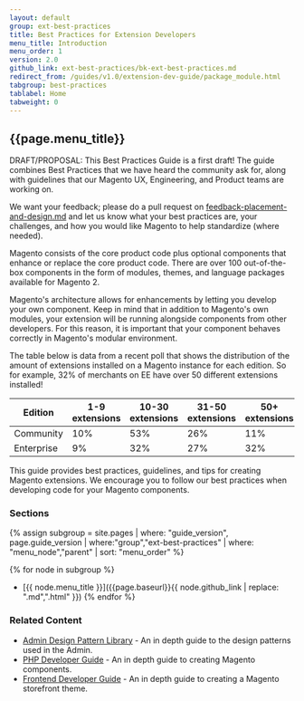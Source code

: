 ```yaml
---
layout: default
group: ext-best-practices
title: Best Practices for Extension Developers
menu_title: Introduction
menu_order: 1
version: 2.0
github_link: ext-best-practices/bk-ext-best-practices.md
redirect_from: /guides/v1.0/extension-dev-guide/package_module.html
tabgroup: best-practices
tablabel: Home
tabweight: 0
---
```


## {{page.menu_title}}

<div class="bs-callout bs-callout-info" id="info">
  <p>DRAFT/PROPOSAL: This Best Practices Guide is a first draft! The guide combines Best Practices that we have heard the community ask for, along with guidelines that our Magento UX, Engineering, and Product teams are working on.
  <p></p>
We want your feedback; please do a pull request on <a href="https://github.com/magento/devdocs/blob/2.0/guides/v2.0/ext-best-practices/admin/feedback-placement-and-design.md" target="_blank">feedback-placement-and-design.md</a> and let us know what your best practices are, your challenges, and how you would like Magento to help standardize (where needed).
  </p>
</div>

Magento consists of the core product code plus optional components that enhance or replace the core product code. There are over 100 out-of-the-box components in the form of modules, themes, and language packages available for Magento 2.

Magento's architecture allows for enhancements by letting you develop your own component. Keep in mind that in addition to Magento's own modules, your extension will be running alongside components from other developers. For this reason, it is important that your component behaves correctly in Magento's modular environment.

The table below is data from a recent poll that shows the distribution of the amount of extensions installed on a Magento instance for each edition. So for example, 32% of merchants on EE have over 50 different extensions installed!

| Edition   | 1-9 extensions | 10-30 extensions| 31-50 extensions| 50+ extensions|
| --------- | --- | ----- | ----- | --- |
| Community | 10% | 53%   | 26%   | 11% |
| Enterprise| 9%  | 32%   | 27%   | 32% |

This guide provides best practices, guidelines, and tips for creating Magento extensions.  We encourage you to follow our best practices when developing code for your Magento components.

### Sections

{% assign subgroup = site.pages | where: "guide_version", page.guide_version | where:"group","ext-best-practices" | where: "menu_node","parent" | sort: "menu_order" %}

{% for node in subgroup %}
*  [{{ node.menu_title }}]({{page.baseurl}}{{ node.github_link | replace: ".md",".html" }})
{% endfor %}

### Related Content

* [Admin Design Pattern Library]({{page.baseurl}}pattern-library/bk-pattern.html) - An in depth guide to the design patterns used in the Admin.
* [PHP Developer Guide]({{page.baseurl}}extension-dev-guide/bk-extension-dev-guide.html) - An in depth guide to creating Magento components.
* [Frontend Developer Guide]({{page.baseurl}}frontend-dev-guide/bk-frontend-dev-guide.html) - An in depth guide to creating a Magento storefront theme.

